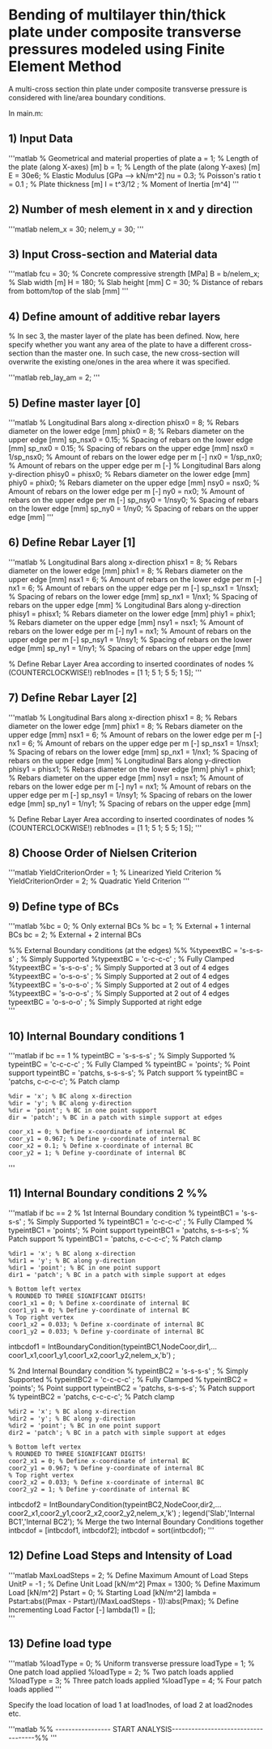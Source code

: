 # Bending of multilayer thin/thick plate under composite transverse pressures modeled using Finite Element Method

A multi-cross section thin plate under composite transverse pressure is considered with line/area boundary conditions. 

In main.m:
	
## 1) Input Data
'''matlab
% Geometrical and material properties of plate
a = 1;                           % Length of the plate (along X-axes) [m]
b = 1;                           % Length of the plate (along Y-axes) [m]
E = 30e6;                         % Elastic Modulus [GPa --> kN/m^2]
nu = 0.3;                         % Poisson's ratio
t = 0.1 ;                         % Plate thickness [m]
I = t^3/12 ;                      % Moment of Inertia [m^4]
'''

## 2) Number of mesh element in x and y direction
'''matlab
nelem_x = 30;
nelem_y = 30;
'''

## 3) Input Cross-section and Material data 
'''matlab
fcu = 30;        % Concrete compressive strength [MPa] 
B = b/nelem_x;   % Slab width [m]
H = 180;         % Slab height [mm]
C = 30;          % Distance of rebars from bottom/top of the slab [mm]
'''

## 4) Define amount of additive rebar layers
% In sec 3, the master layer of the plate has been defined. Now, here specify whether you want any area of the plate to have a different cross-section than the master one. In such case, the new cross-section will overwrite the existing one/ones in the area where it was specified.

'''matlab
reb_lay_am = 2; 
'''

## 5) Define master layer [0] 
'''matlab
% Longitudinal Bars along x-direction
phisx0 = 8;           % Rebars diameter on the lower edge [mm]
phix0 = 8;            % Rebars diameter on the upper edge [mm]
sp_nsx0 = 0.15;        % Spacing of rebars on the lower edge [mm]
sp_nx0 = 0.15;         % Spacing of rebars on the upper edge [mm]
nsx0 = 1/sp_nsx0;  % Amount of rebars on the lower edge per m [-]
nx0 = 1/sp_nx0;    % Amount of rebars on the upper edge per m [-]
% Longitudinal Bars along y-direction
phisy0 = phisx0;      % Rebars diameter on the lower edge [mm]
phiy0 = phix0;        % Rebars diameter on the upper edge [mm]
nsy0 = nsx0;          % Amount of rebars on the lower edge per m [-]
ny0 = nx0;            % Amount of rebars on the upper edge per m [-]
sp_nsy0 = 1/nsy0;     % Spacing of rebars on the lower edge [mm]
sp_ny0 = 1/ny0;       % Spacing of rebars on the upper edge [mm]
'''

## 6) Define Rebar Layer [1]
'''matlab
% Longitudinal Bars along x-direction
phisx1 = 8;     % Rebars diameter on the lower edge [mm]
phix1 = 8;      % Rebars diameter on the upper edge [mm]
nsx1 = 6;        % Amount of rebars on the lower edge per m [-]
nx1 = 6;         % Amount of rebars on the upper edge per m [-]
sp_nsx1 = 1/nsx1; % Spacing of rebars on the lower edge [mm]
sp_nx1 = 1/nx1;   % Spacing of rebars on the upper edge [mm]
% Longitudinal Bars along y-direction
phisy1 = phisx1;     % Rebars diameter on the lower edge [mm]
phiy1 = phix1;      % Rebars diameter on the upper edge [mm]
nsy1 = nsx1;        % Amount of rebars on the lower edge per m [-]
ny1 = nx1;         % Amount of rebars on the upper edge per m [-]
sp_nsy1 = 1/nsy1; % Spacing of rebars on the lower edge [mm]
sp_ny1 = 1/ny1;   % Spacing of rebars on the upper edge [mm]

% Define Rebar Layer Area according to inserted coordinates of nodes
% (COUNTERCLOCKWISE!)
reb1nodes = [1 1; 5 1; 5 5; 1 5];
'''

## 7) Define Rebar Layer [2]
'''matlab
% Longitudinal Bars along x-direction
phisx1 = 8;     % Rebars diameter on the lower edge [mm]
phix1 = 8;      % Rebars diameter on the upper edge [mm]
nsx1 = 6;        % Amount of rebars on the lower edge per m [-]
nx1 = 6;         % Amount of rebars on the upper edge per m [-]
sp_nsx1 = 1/nsx1; % Spacing of rebars on the lower edge [mm]
sp_nx1 = 1/nx1;   % Spacing of rebars on the upper edge [mm]
% Longitudinal Bars along y-direction
phisy1 = phisx1;     % Rebars diameter on the lower edge [mm]
phiy1 = phix1;      % Rebars diameter on the upper edge [mm]
nsy1 = nsx1;        % Amount of rebars on the lower edge per m [-]
ny1 = nx1;         % Amount of rebars on the upper edge per m [-]
sp_nsy1 = 1/nsy1; % Spacing of rebars on the lower edge [mm]
sp_ny1 = 1/ny1;   % Spacing of rebars on the upper edge [mm]

% Define Rebar Layer Area according to inserted coordinates of nodes
% (COUNTERCLOCKWISE!)
reb1nodes = [1 1; 5 1; 5 5; 1 5];
'''

## 8) Choose Order of Nielsen Criterion
'''matlab
 YieldCriterionOrder = 1;         % Linearized Yield Criterion
% YieldCriterionOrder = 2;          % Quadratic Yield Criterion
'''

## 9) Define type of BCs 
'''matlab
%bc = 0; % Only external BCs
% bc = 1; % External + 1 internal BCs
 bc = 2; % External + 2 internal BCs

%% External Boundary conditions (at the edges) %%
    %typeextBC = 's-s-s-s' ;        % Simply Supported
    %typeextBC = 'c-c-c-c'   ;      % Fully Clamped
    %typeextBC = 's-s-o-s'   ;      % Simply Supported at 3 out of 4 edges
    %typeextBC = 'o-s-o-s'   ;      % Simply Supported at 2 out of 4 edges
    %typeextBC = 's-o-s-o'   ;      % Simply Supported at 2 out of 4 edges
    %typeextBC = 's-o-o-s'   ;      % Simply Supported at 2 out of 4 edges 
    typeextBC = 'o-s-o-o'    ;      % Simply Supported at right edge   
'''



## 10) Internal Boundary conditions 1 
'''matlab
if bc == 1
%   typeintBC = 's-s-s-s' ;        % Simply Supported
%   typeintBC = 'c-c-c-c'   ;      % Fully Clamped
%   typeintBC = 'points';          % Point support
  typeintBC = 'patchs, s-s-s-s'; % Patch support
%   typeintBC = 'patchs, c-c-c-c'; % Patch clamp

    
    %dir = 'x'; % BC along x-direction
    %dir = 'y'; % BC along y-direction
    %dir = 'point'; % BC in one point support
    dir = 'patch'; % BC in a patch with simple support at edges
    
    coor_x1 = 0; % Define x-coordinate of internal BC
    coor_y1 = 0.967; % Define y-coordinate of internal BC
    coor_x2 = 0.1; % Define x-coordinate of internal BC
    coor_y2 = 1; % Define y-coordinate of internal BC
'''


## 11) Internal Boundary conditions 2 %%
'''matlab
if bc == 2
% 1st Internal Boundary condition
%   typeintBC1 = 's-s-s-s' ;        % Simply Supported
%   typeintBC1 = 'c-c-c-c'   ;      % Fully Clamped
%   typeintBC1 = 'points';          % Point support
   typeintBC1 = 'patchs, s-s-s-s';  % Patch support
%   typeintBC1 = 'patchs, c-c-c-c'; % Patch clamp

    
    %dir1 = 'x'; % BC along x-direction
    %dir1 = 'y'; % BC along y-direction
    %dir1 = 'point'; % BC in one point support
    dir1 = 'patch'; % BC in a patch with simple support at edges
    
    % Bottom left vertex
    % ROUNDED TO THREE SIGNIFICANT DIGITS!
    coor1_x1 = 0; % Define x-coordinate of internal BC
    coor1_y1 = 0; % Define y-coordinate of internal BC
    % Top right vertex
    coor1_x2 = 0.033; % Define x-coordinate of internal BC
    coor1_y2 = 0.033; % Define y-coordinate of internal BC
    
intbcdof1 = IntBoundaryCondition(typeintBC1,NodeCoor,dir1,...
    coor1_x1,coor1_y1,coor1_x2,coor1_y2,nelem_x,'b') ;

% 2nd Internal Boundary condition
%   typeintBC2 = 's-s-s-s' ;        % Simply Supported
%   typeintBC2 = 'c-c-c-c'   ;      % Fully Clamped
%   typeintBC2 = 'points';          % Point support
    typeintBC2 = 'patchs, s-s-s-s'; % Patch support
%    typeintBC2 = 'patchs, c-c-c-c'; % Patch clamp

    
    %dir2 = 'x'; % BC along x-direction
    %dir2 = 'y'; % BC along y-direction
    %dir2 = 'point'; % BC in one point support
    dir2 = 'patch'; % BC in a patch with simple support at edges
    
    % Bottom left vertex
    % ROUNDED TO THREE SIGNIFICANT DIGITS!
    coor2_x1 = 0; % Define x-coordinate of internal BC
    coor2_y1 = 0.967; % Define y-coordinate of internal BC
    % Top right vertex
    coor2_x2 = 0.033; % Define x-coordinate of internal BC
    coor2_y2 = 1; % Define y-coordinate of internal BC
    
intbcdof2 = IntBoundaryCondition(typeintBC2,NodeCoor,dir2,...
    coor2_x1,coor2_y1,coor2_x2,coor2_y2,nelem_x,'k') ;
legend('Slab','Internal BC1','Internal BC2');
% Merge the two Internal Boundary Conditions together
intbcdof = [intbcdof1, intbcdof2];
intbcdof = sort(intbcdof);
'''

## 12) Define Load Steps and Intensity of Load
'''matlab
MaxLoadSteps = 2;                                                      % Define Maximum Amount of Load Steps    
UnitP = -1 ;                                                           % Define Unit Load [kN/m^2]
Pmax = 1300;                                                           % Define Maximum Load [kN/m^2]
Pstart = 0;                                                            % Starting Load [kN/m^2]
lambda = Pstart:abs((Pmax - Pstart)/(MaxLoadSteps - 1)):abs(Pmax);     % Define Incrementing Load Factor [-]
lambda(1) = [];              
'''

## 13) Define load type
'''matlab
%loadType = 0; % Uniform transverse pressure
loadType = 1; % One patch load applied
%loadType = 2; % Two patch loads applied
%loadType = 3; % Three patch loads applied
%loadType = 4; % Four patch loads applied
'''

Specify the load location of load 1 at load1nodes, of load 2 at load2nodes etc.

'''matlab
%% ----------------- START ANALYSIS------------------------------------%%
'''
